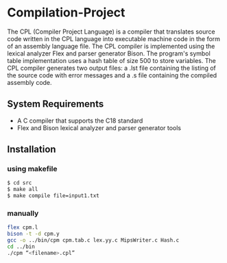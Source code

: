 # Compilation-Project
The CPL (Compiler Project Language) is a compiler that translates source code written in the CPL language into executable machine code in the form of an assembly language file. The CPL compiler is implemented using the lexical analyzer Flex and parser generator Bison. The program's symbol table implementation uses a hash table of size 500 to store variables. The CPL compiler generates two output files: a <filename>.lst file containing the listing of the source code with error messages and a <filename>.s file containing the compiled assembly code.

## System Requirements
* A C compiler that supports the C18 standard
* Flex and Bison lexical analyzer and parser generator tools


## Installation

### using makefile

```bash
$ cd src
$ make all
$ make compile file=input1.txt
```

### manually

```bash
flex cpm.l
bison -t -d cpm.y
gcc -o ../bin/cpm cpm.tab.c lex.yy.c MipsWriter.c Hash.c
cd ../bin
./cpm “<filename>.cpl”
```

